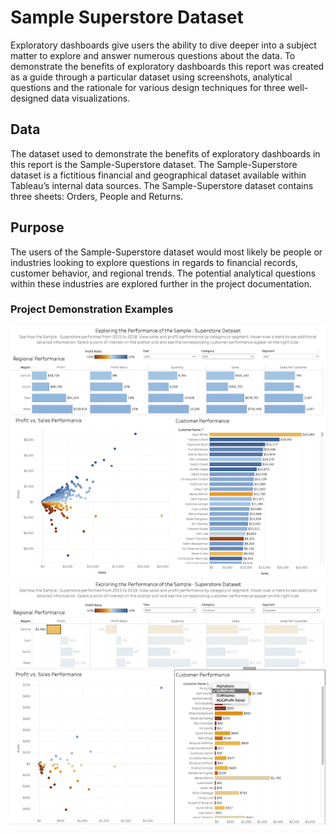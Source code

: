 # Sample Superstore Dataset
Exploratory dashboards give users the ability to dive deeper into a subject matter to explore and answer numerous questions about the data. To demonstrate the benefits of exploratory dashboards this report was created as a guide through a particular dataset using screenshots, analytical questions and the rationale for various design techniques for three well-designed data visualizations. 

## Data
The dataset used to demonstrate the benefits of exploratory dashboards in this report is the Sample-Superstore dataset. The Sample-Superstore dataset is a fictitious financial and geographical dataset available within Tableau’s internal data sources. The Sample-Superstore dataset contains three sheets: Orders, People and Returns.

## Purpose
The users of the Sample-Superstore dataset would most likely be people or industries looking to explore questions in regards to financial records, customer behavior, and regional trends. The potential analytical questions within these industries are explored further in the project documentation.

### Project Demonstration Examples
![](https://github.com/martell-n-tardy/Data-Visualization/blob/main/Sample-Superstore%20Dataset/Sample-Superstore%20Dashboard.png)
![](https://github.com/martell-n-tardy/Data-Visualization/blob/main/Sample-Superstore%20Dataset/Customer%20Performance.png)


